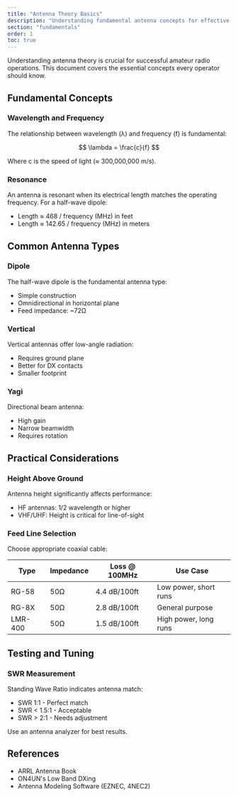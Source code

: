 ```yaml
---
title: "Antenna Theory Basics"
description: "Understanding fundamental antenna concepts for effective amateur radio operation"
section: "fundamentals"
order: 1
toc: true
---
```


Understanding antenna theory is crucial for successful amateur radio operations. This document covers the essential concepts every operator should know.

## Fundamental Concepts

### Wavelength and Frequency

The relationship between wavelength (λ) and frequency (f) is fundamental:

$$
\lambda = \frac{c}{f}
$$

Where c is the speed of light (≈ 300,000,000 m/s).

### Resonance

An antenna is resonant when its electrical length matches the operating frequency. For a half-wave dipole:

- Length ≈ 468 / frequency (MHz) in feet
- Length ≈ 142.65 / frequency (MHz) in meters

## Common Antenna Types

### Dipole

The half-wave dipole is the fundamental antenna type:

- Simple construction
- Omnidirectional in horizontal plane
- Feed impedance: ~72Ω

### Vertical

Vertical antennas offer low-angle radiation:

- Requires ground plane
- Better for DX contacts
- Smaller footprint

### Yagi

Directional beam antenna:

- High gain
- Narrow beamwidth
- Requires rotation

## Practical Considerations

### Height Above Ground

Antenna height significantly affects performance:

- HF antennas: 1/2 wavelength or higher
- VHF/UHF: Height is critical for line-of-sight

### Feed Line Selection

Choose appropriate coaxial cable:

| Type | Impedance | Loss @ 100MHz | Use Case |
|------|-----------|---------------|----------|
| RG-58 | 50Ω | 4.4 dB/100ft | Low power, short runs |
| RG-8X | 50Ω | 2.8 dB/100ft | General purpose |
| LMR-400 | 50Ω | 1.5 dB/100ft | High power, long runs |

## Testing and Tuning

### SWR Measurement

Standing Wave Ratio indicates antenna match:

- SWR 1:1 - Perfect match
- SWR < 1.5:1 - Acceptable
- SWR > 2:1 - Needs adjustment

Use an antenna analyzer for best results.

## References

- ARRL Antenna Book
- ON4UN's Low Band DXing
- Antenna Modeling Software (EZNEC, 4NEC2)
